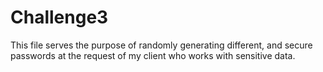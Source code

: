 # Challenge3
This file serves the purpose of randomly generating different, and secure passwords at the request of my client who works with sensitive data. 
